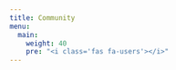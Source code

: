 ```yaml
---
title: Community
menu:
  main:
    weight: 40
    pre: "<i class='fas fa-users'></i>"
---
```


<!--add blocks of content here to add more sections to the community page -->
